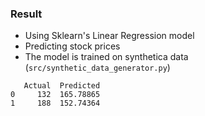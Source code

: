 ### Result

* Using Sklearn's Linear Regression model
* Predicting stock prices
* The model is trained on synthetica data (`src/synthetic_data_generator.py`)

```
   Actual  Predicted
0     132  165.78865
1     188  152.74364
```